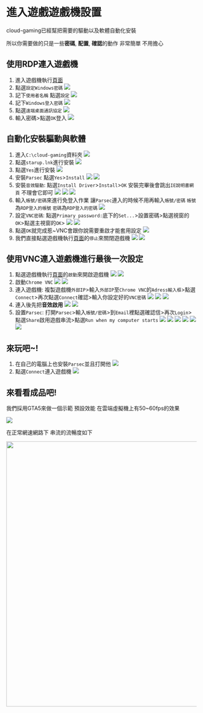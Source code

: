 # 進入遊戲遊戲機設置

cloud-gaming已經幫把需要的驅動以及軟體自動化安裝

所以你需要做的只是一些**密碼**, **配置**, **確認**的動作 非常簡單 不用擔心

## 使用RDP連入遊戲機

1. 進入遊戲機執行[頁面](https://console.cloud.google.com/compute/instances)
2. 點選`設定Windows密碼`
![](https://i.imgur.com/zVIO29N.png)
3. 記下`使用者名稱` 點選`設定`
![](https://i.imgur.com/FqIQVZY.png)
4. 記下`Windows登入密碼`
![](https://i.imgur.com/8ZsXPhI.png)
5. 點選`遠端桌面通訊協定`
![](https://i.imgur.com/MFONfZy.png)
6. 輸入密碼>點選`OK`登入
![](https://i.imgur.com/eCY7s6C.png)

## 自動化安裝驅動與軟體

1. 進入`C:\cloud-gaming`資料夾
![](https://i.imgur.com/bnNzE7d.png)
2. 點選`starup.lnk`進行安裝
![](https://i.imgur.com/FuOxCXb.png)
3. 點選`Yes`進行安裝
![](https://i.imgur.com/WooTLiY.png)
4. 安裝`Parsec` 點選`Yes`>`Install`
![](https://i.imgur.com/QDchj5y.png)
![](https://i.imgur.com/6EiSzSJ.png)
5. 安裝`音效驅動`: 點選`Install Driver`>`Install`>`OK` 安裝完畢後會跳出`IE說明書網頁` 不理會它即可
![](https://i.imgur.com/568Ctz0.png)
![](https://i.imgur.com/Ev6ywlf.png)
![](https://i.imgur.com/Yw7DcPO.png)
6. 輸入`帳號/密碼`來進行免登入作業 讓`Parsec`連入的時候不用再輸入`帳號/密碼` `帳號`為`RDP登入的帳號` `密碼`為`RDP登入的密碼`
![](https://i.imgur.com/QLjaQmp.png)
7. 設定`VNC密碼`: 點選`Primary password:`底下的`Set...`>設置密碼>點選視窗的`OK`>點選主視窗的`OK`>
![](https://i.imgur.com/QPEhm93.png)
![](https://i.imgur.com/Pc1QzZ3.png)
8. 點選`OK`就完成惹~VNC會跟你說需要重啟才能套用設定
![](https://i.imgur.com/ecAseZS.png)
9. 我們直接點選遊戲機執行[頁面](https://console.cloud.google.com/compute/instances)的`停止`來關閉遊戲機
![](https://i.imgur.com/GrUnWyI.png)
![](https://i.imgur.com/NLNmar8.png)

## 使用VNC連入遊戲機進行最後一次設定

1. 點選遊戲機執行[頁面](https://console.cloud.google.com/compute/instances)的`啟動`來開啟遊戲機
![](https://i.imgur.com/5VH7Nzl.png)
![](https://i.imgur.com/wPhPuT8.png)
2. 啟動`Chrome VNC`
![](https://i.imgur.com/ztQTYHF.png)
![](https://i.imgur.com/TuMnwox.png)
3. 連入遊戲機: 複製遊戲機`外部IP`>輸入`外部IP`至`Chrome VNC`的`Adress輸入框`>點選`Connect`>再次點選`Connect`確認>輸入你設定好的`VNC密碼`
![](https://i.imgur.com/r0g3Cu9.png)
![](https://i.imgur.com/IOqRu9C.png)
![](https://i.imgur.com/2ZLH1l9.png)
4. 連入後先把**音效啟用**
![](https://i.imgur.com/FbV604d.png)
![](https://i.imgur.com/nLAlGIq.png)
5. 設置`Parsec`: 打開`Parsec`>輸入`帳號/密碼`>到`Email`裡點選確認信>再次`Login`>點選`Share`啟用遊戲串流>點選`Run when my computer starts`
![](https://i.imgur.com/QN0SqmT.png)
![](https://i.imgur.com/tGzWEqk.png)
![](https://i.imgur.com/9F0jAKk.png)
![](https://i.imgur.com/ywT7WVh.png)
![](https://i.imgur.com/LaH0N8Y.png)
![](https://i.imgur.com/nTiNcQh.png)

## 來玩吧~!

1. 在自己的電腦上也安裝`Parsec`並且打開他
![](https://i.imgur.com/f5kHNsX.jpg)
2. 點選`Connect`連入遊戲機
![](https://i.imgur.com/tC6dboB.jpg)

## 來看看成品吧!

我們採用GTA5來做一個示範 預設效能 在雲端虛擬機上有50~60fps的效果

![](https://i.imgur.com/615ET5m.jpg)

在正常網速網路下 串流的流暢度如下

<div align="center">
  <img src="https://i.imgur.com/2kaZ3Iz.gif" width="700"/>
</div>